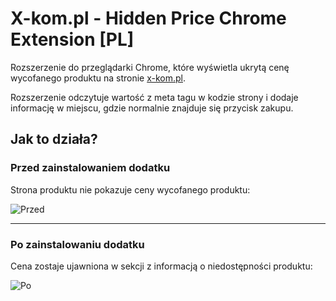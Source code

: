# X-kom.pl - Hidden Price Chrome Extension [PL]

Rozszerzenie do przeglądarki Chrome, które wyświetla ukrytą cenę wycofanego produktu na stronie [x-kom.pl](https://x-kom.pl).

Rozszerzenie odczytuje wartość z meta tagu w kodzie strony i dodaje informację w miejscu, gdzie normalnie znajduje się przycisk zakupu.

## Jak to działa?

### Przed zainstalowaniem dodatku

Strona produktu nie pokazuje ceny wycofanego produktu:

![Przed](https://imgur.com/VlG0ZPR.png)

---

### Po zainstalowaniu dodatku

Cena zostaje ujawniona w sekcji z informacją o niedostępności produktu:

![Po](https://imgur.com/2kXvUwY.png)


